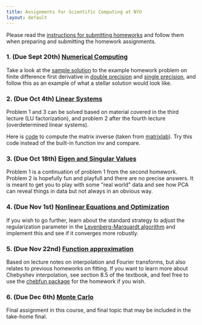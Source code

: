 ```yaml
---
title: Assignments for Scientific Computing at NYU
layout: default
---
```


Please read the [instructions for submitting homeworks](Homeworks.html) and follow them when preparing and submitting the homework assignments.

### 1. (Due Sept 20th) [Numerical Computing](Assignments/Homework-IEEE.pdf)

Take a look at the [sample solution](Assignments/SolutionSample.pdf) to the example homework problem on finite difference first derivative in [double precision](Matlab/FirstDeriv.m) and [single precision](Matlab/FirstDerivSP.m), and follow this as an example of what a stellar solution would look like.

### 2. (Due Oct 4th) [Linear Systems](Assignments/Homework-LinearSystems.pdf)

Problem 1 and 3 can be solved based on material covered in the third lecture (LU factorization), and problem 2 after the fourth lecture (overdetermined linear systems).

Here is [code](Matlab/matinv.m) to compute the matrix inverse (taken from  [matrixlab](http://www.matrixlab-examples.com/matrix-inversion.html)). Try this code instead of the built-in function inv and compare.

### 3. (Due Oct 18th) [Eigen and Singular Values](Assignments/Homework-Eigenvalues.pdf)

Problem 1 is a continuation of problem 1 from the second homework. Problem 2 is hopefully fun and playfull and there are no precise answers. It is meant to get you to play with some "real world" data and see how PCA can reveal things in data but not always in an obvious way.

### 4. (Due Nov 1st) [Nonlinear Equations and Optimization](Assignments/Homework-Optimization.pdf)

If you wish to go further, learn about the standard strategy to adjust the regularization parameter in the [Levenberg-Marquardt algorithm](https://en.wikipedia.org/wiki/Levenberg%E2%80%93Marquardt_algorithm) and implement this and see if it converges more robustly.

### 5. (Due Nov 22nd) [Function approximation](Assignments/Homework-Approx.pdf)

Based on lecture notes on interpolation and Fourier transforms, but also relates to previous homeworks on fitting. If you want to learn more about Chebyshev interpolation, see section 8.5 of the textbook, and feel free to use the [chebfun package](https://www.chebfun.org) for the homework if you wish.

### 6. (Due Dec 6th) [Monte Carlo](Assignments/Homework-MC.pdf)

Final assignment in this course, and final topic that may be included in the take-home final.
